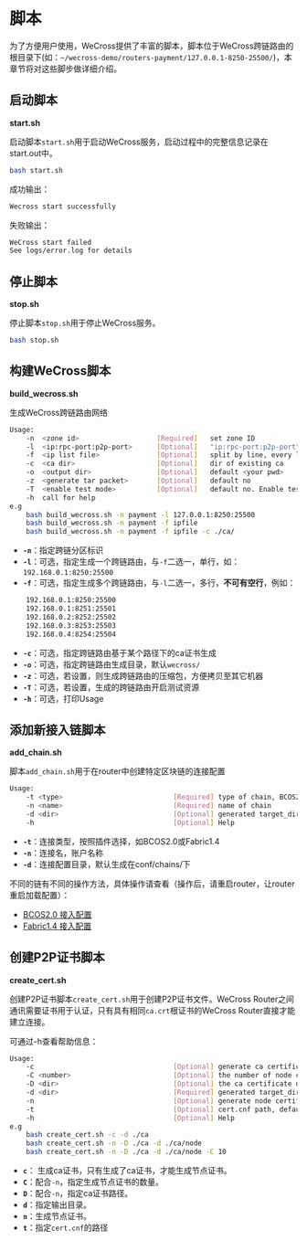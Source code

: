 # 脚本

为了方便用户使用，WeCross提供了丰富的脚本，脚本位于WeCross跨链路由的根目录下(如：`~/wecross-demo/routers-payment/127.0.0.1-8250-25500/`)，本章节将对这些脚步做详细介绍。

## 启动脚本

**start.sh**

启动脚本`start.sh`用于启动WeCross服务，启动过程中的完整信息记录在start.out中。

```bash
bash start.sh
```

成功输出：
```bash
Wecross start successfully
```

失败输出：
```bash
WeCross start failed 
See logs/error.log for details 
```

## 停止脚本

**stop.sh**

停止脚本`stop.sh`用于停止WeCross服务。

```bash
bash stop.sh
```

## 构建WeCross脚本

**build_wecross.sh**

生成WeCross跨链路由网络

```bash
Usage:
    -n  <zone id>                   [Required]   set zone ID
    -l  <ip:rpc-port:p2p-port>      [Optional]   "ip:rpc-port:p2p-port" e.g:"127.0.0.1:8250:25500"
    -f  <ip list file>              [Optional]   split by line, every line should be "ip:rpc-port:p2p-port". eg "127.0.0.1:8250:25500"
    -c  <ca dir>                    [Optional]   dir of existing ca
    -o  <output dir>                [Optional]   default <your pwd>
    -z  <generate tar packet>       [Optional]   default no
    -T  <enable test mode>          [Optional]   default no. Enable test resource.
    -h  call for help
e.g
    bash build_wecross.sh -n payment -l 127.0.0.1:8250:25500
    bash build_wecross.sh -n payment -f ipfile
    bash build_wecross.sh -n payment -f ipfile -c ./ca/
```

- **`-n`**：指定跨链分区标识
- **`-l`**：可选，指定生成一个跨链路由，与`-f`二选一，单行，如：`192.168.0.1:8250:25500`
- **`-f`**：可选，指定生成多个跨链路由，与`-l`二选一，多行，**不可有空行**，例如：

```bash
    192.168.0.1:8250:25500
    192.168.0.1:8251:25501
    192.168.0.2:8252:25502
    192.168.0.3:8253:25503
    192.168.0.4:8254:25504 
```

- **`-c`**：可选，指定跨链路由基于某个路径下的ca证书生成
- **`-o`**：可选，指定跨链路由生成目录，默认`wecross/`
- **`-z`**：可选，若设置，则生成跨链路由的压缩包，方便拷贝至其它机器
- **`-T`**：可选，若设置，生成的跨链路由开启测试资源
- **`-h`**：可选，打印Usage

## 添加新接入链脚本

**add_chain.sh**

脚本`add_chain.sh`用于在router中创建特定区块链的连接配置

```bash
Usage: 
    -t <type>                           [Required] type of chain, BCOS2.0 or GM_BCOS2.0 or Fabric1.4
    -n <name>                           [Required] name of chain
    -d <dir>                            [Optional] generated target_directory, default conf/stubs/
    -h                                  [Optional] Help
```

- **`-t`**：连接类型，按照插件选择，如BCOS2.0或Fabric1.4
- **`-n`**：连接名，账户名称
- **`-d`**：连接配置目录，默认生成在conf/chains/下

不同的链有不同的操作方法，具体操作请查看（操作后，请重启router，让router重启加载配置）：

- [BCOS2.0 接入配置](../stubs/bcos.md)
- [Fabric1.4 接入配置](../stubs/fabric.md)

## 创建P2P证书脚本

**create_cert.sh**

创建P2P证书脚本`create_cert.sh`用于创建P2P证书文件。WeCross Router之间通讯需要证书用于认证，只有具有相同`ca.crt`根证书的WeCross Router直接才能建立连接。

可通过-h查看帮助信息：

```bash
Usage:
    -c                                  [Optional] generate ca certificate
    -C <number>                         [Optional] the number of node certificate generated, work with '-n' opt, default: 1
    -D <dir>                            [Optional] the ca certificate directory, work with '-n', default: './'
    -d <dir>                            [Required] generated target_directory
    -n                                  [Optional] generate node certificate
    -t                                  [Optional] cert.cnf path, default: cert.cnf
    -h                                  [Optional] Help
e.g
    bash create_cert.sh -c -d ./ca
    bash create_cert.sh -n -D ./ca -d ./ca/node
    bash create_cert.sh -n -D ./ca -d ./ca/node -C 10
```

- **`c`**： 生成ca证书，只有生成了ca证书，才能生成节点证书。
- **`C`**：配合`-n`，指定生成节点证书的数量。
- **`D`**：配合`-n`，指定ca证书路径。
- **`d`**：指定输出目录。
- **`n`**：生成节点证书。
- **`t`**：指定`cert.cnf`的路径
